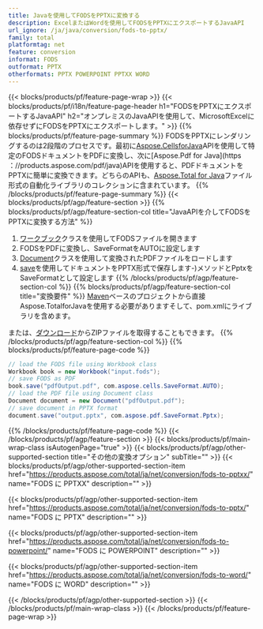 ```yaml
---
title: Javaを使用してFODSをPPTXに変換する
description: ExcelまたはWordを使用してFODSをPPTXにエクスポートするJavaAPI
url_ignore: /ja/java/conversion/fods-to-pptx/
family: total
platformtag: net
feature: conversion
informat: FODS
outformat: PPTX
otherformats: PPTX POWERPOINT PPTXX WORD
---
```

{{< blocks/products/pf/feature-page-wrap >}}
{{< blocks/products/pf/i18n/feature-page-header h1="FODSをPPTXにエクスポートするJavaAPI" h2="オンプレミスのJavaAPIを使用して、MicrosoftExcelに依存せずにFODSをPPTXにエクスポートします。" >}}
{{% blocks/products/pf/feature-page-summary %}}
FODSをPPTXにレンダリングするのは2段階のプロセスです。最初に[Aspose.CellsforJava](https://products.aspose.com/cells/java)APIを使用して特定のFODSドキュメントをPDFに変換し、次に[Aspose.Pdf for Java](https ：//products.aspose.com/pdf/java)APIを使用すると、PDFドキュメントをPPTXに簡単に変換できます。どちらのAPIも、[Aspose.Total for Java](https://products.aspose.com/total/java/)ファイル形式の自動化ライブラリのコレクションに含まれています。
{{% /blocks/products/pf/feature-page-summary  %}}
{{< blocks/products/pf/agp/feature-section >}}
{{% blocks/products/pf/agp/feature-section-col title="JavaAPIを介してFODSをPPTXに変換する方法" %}}
1. [ワークブック](https://apireference.aspose.com/cells/java/com.aspose.cells/Workbook)クラスを使用してFODSファイルを開きます
2. FODSをPDFに変換し、SaveFormatをAUTOに設定します
3. [Document](https://apireference.aspose.com/pdf/java/com.aspose.pdf/Document)クラスを使用して変換されたPDFファイルをロードします
4. [save](https://apireference.aspose.com/pdf/java/com.aspose.pdf/Document#save-java.lang.String-com.aspose.pdf.SaveOptions)を使用してドキュメントをPPTX形式で保存します-)メソッドとPptxをSaveFormatとして設定します
{{% /blocks/products/pf/agp/feature-section-col %}}
{{% blocks/products/pf/agp/feature-section-col title="変換要件" %}}
[Maven](https://repository.aspose.com/webapp/#/artifacts/browse/tree/General/repo/com/aspose/aspose-total)ベースのプロジェクトから直接Aspose.TotalforJavaを使用する必要がありますそして、pom.xmlにライブラリを含めます。

または、[ダウンロード](https://downloads.aspose.com/total/java)からZIPファイルを取得することもできます。
{{% /blocks/products/pf/agp/feature-section-col %}}
{{% blocks/products/pf/feature-page-code %}}
```cs
// load the FODS file using Workbook class
Workbook book = new Workbook("input.fods");
// save FODS as PDF
book.save("pdfOutput.pdf", com.aspose.cells.SaveFormat.AUTO);
// load the PDF file using Document class
Document document = new Document("pdfOutput.pdf");
// save document in PPTX format
document.save("output.pptx", com.aspose.pdf.SaveFormat.Pptx);  
```
{{% /blocks/products/pf/feature-page-code %}}
{{< /blocks/products/pf/agp/feature-section >}}
{{< blocks/products/pf/main-wrap-class isAutogenPage="true" >}}
{{< blocks/products/pf/agp/other-supported-section title="その他の変換オプション" subTitle="" >}}
{{< blocks/products/pf/agp/other-supported-section-item href="https://products.aspose.com/total/ja/net/conversion/fods-to-pptxx/" name="FODS に PPTXX" description="" >}}

{{< blocks/products/pf/agp/other-supported-section-item href="https://products.aspose.com/total/ja/net/conversion/fods-to-pptx/" name="FODS に PPTX" description="" >}}

{{< blocks/products/pf/agp/other-supported-section-item href="https://products.aspose.com/total/ja/net/conversion/fods-to-powerpoint/" name="FODS に POWERPOINT" description="" >}}

{{< blocks/products/pf/agp/other-supported-section-item href="https://products.aspose.com/total/ja/net/conversion/fods-to-word/" name="FODS に WORD" description="" >}}


{{< /blocks/products/pf/agp/other-supported-section >}}
{{< /blocks/products/pf/main-wrap-class >}}
{{< /blocks/products/pf/feature-page-wrap >}}